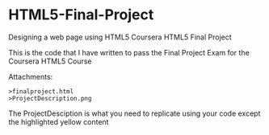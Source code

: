 # HTML5-Final-Project
Designing a web page using HTML5
Coursera HTML5 Final Project

This is the code that I have written to pass the Final Project Exam for the Coursera HTML5 Course

Attachments:

    >finalproject.html
    >ProjectDescription.png

The ProjectDesciption is what you need to replicate using your code except the highlighted yellow content

